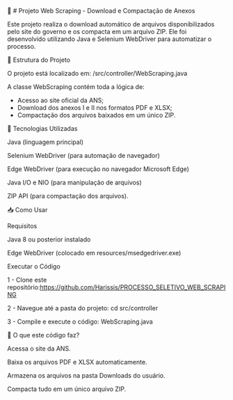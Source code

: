 📌 # Projeto Web Scraping - Download e Compactação de Anexos

Este projeto realiza o download automático de arquivos disponibilizados pelo site do governo e os compacta em um arquivo ZIP. 
Ele foi desenvolvido utilizando Java e Selenium WebDriver para automatizar o processo.

📂 Estrutura do Projeto

O projeto está localizado em:
/src/controller/WebScraping.java

A classe WebScraping contém toda a lógica de:

* Acesso ao site oficial da ANS;
* Download dos anexos I e II nos formatos PDF e XLSX;
* Compactação dos arquivos baixados em um único ZIP.

🚀 Tecnologias Utilizadas

Java (linguagem principal)

Selenium WebDriver (para automação de navegador)

Edge WebDriver (para execução no navegador Microsoft Edge)

Java I/O e NIO (para manipulação de arquivos)

ZIP API (para compactação dos arquivos).

📥 Como Usar

Requisitos

Java 8 ou posterior instalado

Edge WebDriver (colocado em resources/msedgedriver.exe)

Executar o Código

1 - Clone este repositório:https://github.com/Harissis/PROCESSO_SELETIVO_WEB_SCRAPING

2 - Navegue até a pasta do projeto: cd src/controller

3 - Compile e execute o código: WebScraping.java

📑 O que este código faz?

Acessa o site da ANS.

Baixa os arquivos PDF e XLSX automaticamente.

Armazena os arquivos na pasta Downloads do usuário.

Compacta tudo em um único arquivo ZIP.
